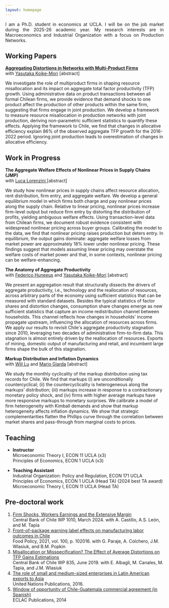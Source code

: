 ```yaml
---
layout: homepage
---
```


<p align="justify">
I am a Ph.D. student in economics at UCLA. I will be on the job market during the 2025-26 academic year. My research interests are in Macroeconomics and Industrial Organization with a focus on Production Networks.
</p>

## Working Papers
**<a href="https://yasutakakoike-mori.com/files/Yasu_JMP.pdf"> Aggregating Distortions in Networks with Multi-Product Firms </a>** <br>
with <a href="https://yasutakakoike-mori.com/"> Yasutaka  Koike-Mori</a> [<span class="abstract-toggle" onclick="toggleAbstract('abstract1.1')">abstract</span>]
<div id="abstract1.1" class="abstract-content">
We investigate the role of multiproduct firms in shaping resource misallocation and its impact on aggregate total factor productivity (TFP) growth. Using administrative data on product transactions between all formal Chilean firms, we provide evidence that demand shocks to one product affect the production of other products within the same firm, suggesting that firms engage in joint production. We develop a framework to measure resource misallocation in production networks with joint production, deriving non-parametric sufficient statistics to quantify these effects. Applying the framework to Chile, we find that changes in allocative efficiency explain 86% of the observed aggregate TFP growth for the 2016-2022 period. Ignoring joint production leads to overestimation of changes in allocative efficiency.
</div>

## Work in Progress
**The Aggregate Welfare Effects of Nonlinear Prices in Supply Chains (JMP)**  <br>
with <a href="https://sites.google.com/view/lucalorenzini/"> Luca Lorenzini </a> [<span class="abstract-toggle" onclick="toggleAbstract('abstract2.1')">abstract</span>]
<div id="abstract2.1" class="abstract-content">
We study how nonlinear prices in supply chains affect resource allocation, rent distribution, firm entry, and aggregate welfare. We develop a general equilibrium model in which firms both charge and pay nonlinear prices along the supply chain. Relative to linear pricing, nonlinear prices increase firm-level output but reduce firm entry by distorting the distribution of profits, yielding ambiguous welfare effects. Using transaction-level data from Chilean firms, we document robust evidence consistent with widespread nonlinear pricing across buyer groups. Calibrating the model to the data, we find that nonlinear pricing raises production but deters entry. In equilibrium, the output gains dominate: aggregate welfare losses from market power are approximately 18% lower under nonlinear pricing. These findings suggest that models assuming linear pricing may overstate the welfare costs of market power and that, in some contexts, nonlinear pricing can be welfare-enhancing. 
</div>

**The Anatomy of Aggregate Productivity** <br>
with <a href="https://www.fedehuneeus.com/"> Federico Huneeus</a>   and <a href="https://yasutakakoike-mori.com/"> Yasutaka Koike-Mori</a> [<span class="abstract-toggle" onclick="toggleAbstract('abstract2.2')">abstract</span>]
<div id="abstract2.2" class="abstract-content">
We present an aggregation result that structurally dissects the drivers of aggregate productivity, i.e., technology and the reallocation of resources, across arbitrary parts of the economy using sufficient statistics that can be measured with standard datasets. Besides the typical statistics of factor shares and distortion changes, consumption share changes emerge as new sufficient statistics that capture an income redistribution channel between households. This channel reflects how changes in households' income propagate upstream, influencing the allocation of resources across firms. We apply our results to revisit Chile's aggregate productivity stagnation since 2010, leveraging two decades of administrative firm-to-firm data. This stagnation is almost entirely driven by the reallocation of resources. Exports of mining, domestic output of manufacturing and retail, and incumbent large firms shape the bulk of this stagnation.
</div>

**Markup Distribution and Inflation Dynamics** <br>
with <a href="https://jianyulu.weebly.com/"> Will Lu</a>  and <a href="https://www.mariogiarda.com/"> Mario Giarda</a>  [<span class="abstract-toggle" onclick="toggleAbstract('abstract2.3')">abstract</span>]
<div id="abstract2.3" class="abstract-content">
We study the monthly cyclicality of the markup distribution using tax records for Chile. We find that markups (i) are unconditionally countercyclical; (ii) the countercyclicality is heterogeneous along the markups’ distribution; (iii) markups increase in response to a contractionary monetary policy shock, and (iv) firms with higher average markups have more responsive markups to monetary surprises. We calibrate a model of firm heterogeneity with Kimball demands and show that markup heterogeneity affects inflation dynamics. We show that strategic complementarities flatten the Phillips curve through the correlation between market shares and pass-through from marginal costs to prices.
</div>



## Teaching
- **Instructor**<br>
Microeconomic Theory I, ECON 11 UCLA (x3)<br>
Principles of Economics, ECON 1 UCLA (x3)

- **Teaching Assistant**  <br>
Industrial Organization: Policy and Regulation, ECON 171 UCLA <br> 
Principles of Economics, ECON 1 UCLA (Head TA) (2024 best TA award) <br>
Microeconomic Theory I, ECON 11 UCLA (Head TA) 

## Pre-doctoral work
1. <a href="https://www.bcentral.cl/documents/33528/133326/DTBC_1010.pdf/c65a2cc0-e74c-a3aa-28ba-551f0e0e38d4?t=1710187683974">Firm Shocks, Workers Earnings and the Extensive Margin</a> <br> 
Central Bank of Chile WP 1010, March 2024. with A. Castillo, A.S. León, and M. Tapia
2. <a href="https://www.sciencedirect.com/science/article/pii/S0306919220302220">Front-of-package warning label effects on manufacturing labor outcomes in Chile</a> <br>
Food Policy, 2021, vol. 100, p. 102016. with G. Paraje, A. Colchero, J.M. Wlasiuk, and B.M. Popkin
3. <a href="https://www.bcentral.cl/documents/33528/133326/dtbc835.pdf/e7b4b638-ea7d-fe32-e360-4f79ece2edf4?t=1655149225333">Misallocation or Misspecification? The Effect of Average Distortions on TFP Gains Estimations</a> <br> 
Central Bank of Chile WP 835, June 2019. with E. Albagli, M. Canales, M. Tapia, and J.M. Wlasiuk
4. <a href="https://www.un-ilibrary.org/content/books/9789210572187c007">The role of small and medium-sized enterprises in Latin American exports to Asia</a> <br> 
United Nations Publications, 2016.
5. <a href="https://repository.eclac.org/handle/11362/37216">Window of opportunity of Chile-Guatemala commercial agreement (in Spanish)</a> <br> 
ECLAC Publications, 2014 





